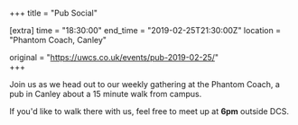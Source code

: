 +++
title = "Pub Social"

[extra]
time = "18:30:00"
end_time = "2019-02-25T21:30:00Z"
location = "Phantom Coach, Canley"

original = "https://uwcs.co.uk/events/pub-2019-02-25/"    
+++

Join us as we head out to our weekly gathering at the Phantom Coach, a pub in Canley about a 15 minute walk from campus.

If you'd like to walk there with us, feel free to meet up at **6pm** outside DCS.

